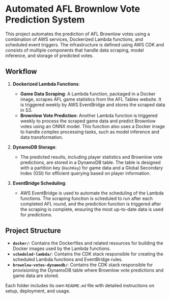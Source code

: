# Automated AFL Brownlow Vote Prediction System

This project automates the prediction of AFL Brownlow votes using a combination of AWS services, Dockerized Lambda functions, and scheduled event triggers. The infrastructure is defined using AWS CDK and consists of multiple components that handle data scraping, model inference, and storage of predicted votes.

## Workflow

1. **Dockerized Lambda Functions**:
   - **Game Data Scraping**: A Lambda function, packaged in a Docker image, scrapes AFL game statistics from the AFL Tables website. It is triggered weekly by AWS EventBridge and stores the scraped data in S3.
   - **Brownlow Vote Prediction**: Another Lambda function is triggered weekly to process the scraped game data and predict Brownlow votes using an ONNX model. This function also uses a Docker image to handle complex processing tasks, such as model inference and data transformation.

2. **DynamoDB Storage**:
   - The predicted results, including player statistics and Brownlow vote predictions, are stored in a DynamoDB table. The table is designed with a partition key (`HashKey`) for game data and a Global Secondary Index (GSI) for efficient querying based on player information.

3. **EventBridge Scheduling**:
   - AWS EventBridge is used to automate the scheduling of the Lambda functions. The scraping function is scheduled to run after each completed AFL round, and the prediction function is triggered after the scraping is complete, ensuring the most up-to-date data is used for predictions.

## Project Structure

- **`docker/`**: Contains the Dockerfiles and related resources for building the Docker images used by the Lambda functions.
- **`scheduled-lambda/`**: Contains the CDK stack responsible for creating the scheduled Lambda functions and EventBridge rules.
- **`brownlow-votes-dynamodb/`**: Contains the CDK stack responsible for provisioning the DynamoDB table where Brownlow vote predictions and game data are stored.

Each folder includes its own `README.md` file with detailed instructions on setup, deployment, and usage.
